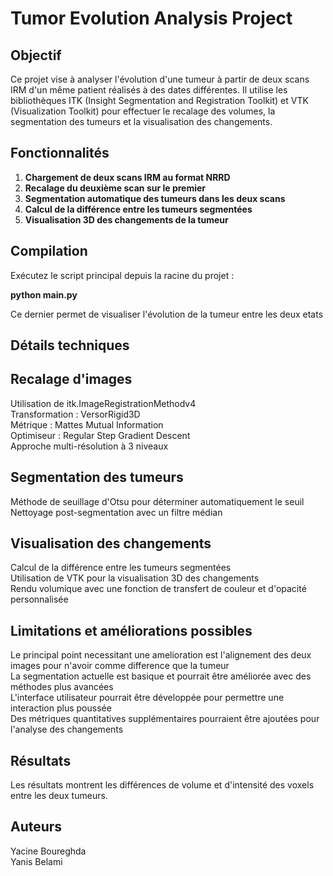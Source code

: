 # Tumor Evolution Analysis Project

## Objectif
Ce projet vise à analyser l'évolution d'une tumeur à partir de deux scans IRM d'un même patient réalisés à des dates différentes. Il utilise les bibliothèques ITK (Insight Segmentation and Registration Toolkit) et VTK (Visualization Toolkit) pour effectuer le recalage des volumes, la segmentation des tumeurs et la visualisation des changements.

## Fonctionnalités

1. **Chargement de deux scans IRM au format NRRD**
2. **Recalage du deuxième scan sur le premier**
3. **Segmentation automatique des tumeurs dans les deux scans**
4. **Calcul de la différence entre les tumeurs segmentées**
5. **Visualisation 3D des changements de la tumeur**

## Compilation

Exécutez le script principal depuis la racine du projet :

**python main.py** 

Ce dernier permet de visualiser l'évolution de la tumeur entre les deux etats

## Détails techniques

## Recalage d'images

Utilisation de itk.ImageRegistrationMethodv4  
Transformation : VersorRigid3D  
Métrique : Mattes Mutual Information  
Optimiseur : Regular Step Gradient Descent  
Approche multi-résolution à 3 niveaux  

## Segmentation des tumeurs

Méthode de seuillage d'Otsu pour déterminer automatiquement le seuil  
Nettoyage post-segmentation avec un filtre médian

## Visualisation des changements

Calcul de la différence entre les tumeurs segmentées  
Utilisation de VTK pour la visualisation 3D des changements  
Rendu volumique avec une fonction de transfert de couleur et d'opacité personnalisée

## Limitations et améliorations possibles

Le principal point necessitant une amelioration est l'alignement des deux images pour n'avoir comme difference que la tumeur  
La segmentation actuelle est basique et pourrait être améliorée avec des méthodes plus avancées  
L'interface utilisateur pourrait être développée pour permettre une interaction plus poussée  
Des métriques quantitatives supplémentaires pourraient être ajoutées pour l'analyse des changements  

## Résultats

Les résultats montrent les différences de volume et d'intensité des voxels entre les deux tumeurs.

## Auteurs

Yacine Boureghda  
Yanis Belami  
